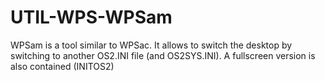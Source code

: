 # UTIL-WPS-WPSam
WPSam is a tool similar to WPSac. It allows to switch the desktop by switching to another OS2.INI file (and OS2SYS.INI). A fullscreen version is also contained (INITOS2) 
